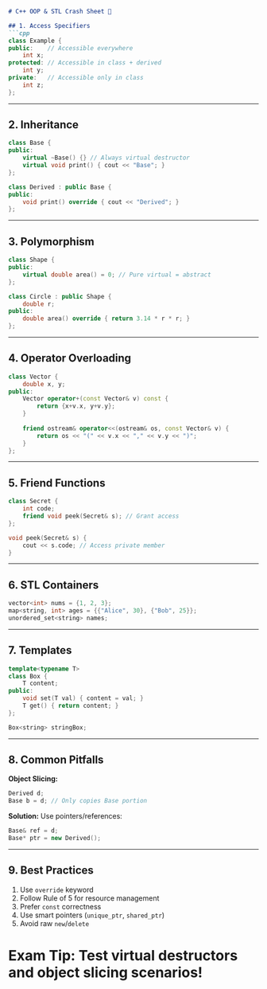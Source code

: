 ```markdown
# C++ OOP & STL Crash Sheet 🚀

## 1. Access Specifiers
```cpp
class Example {
public:    // Accessible everywhere
    int x;
protected: // Accessible in class + derived
    int y;
private:   // Accessible only in class
    int z;
};
```

---

## 2. Inheritance
```cpp
class Base {
public:
    virtual ~Base() {} // Always virtual destructor
    virtual void print() { cout << "Base"; }
};

class Derived : public Base {
public:
    void print() override { cout << "Derived"; }
};
```

---

## 3. Polymorphism
```cpp
class Shape {
public:
    virtual double area() = 0; // Pure virtual = abstract
};

class Circle : public Shape {
    double r;
public:
    double area() override { return 3.14 * r * r; }
};
```

---

## 4. Operator Overloading
```cpp
class Vector {
    double x, y;
public:
    Vector operator+(const Vector& v) const {
        return {x+v.x, y+v.y};
    }
    
    friend ostream& operator<<(ostream& os, const Vector& v) {
        return os << "(" << v.x << "," << v.y << ")";
    }
};
```

---

## 5. Friend Functions
```cpp
class Secret {
    int code;
    friend void peek(Secret& s); // Grant access
};

void peek(Secret& s) {
    cout << s.code; // Access private member
}
```

---

## 6. STL Containers
```cpp
vector<int> nums = {1, 2, 3};
map<string, int> ages = {{"Alice", 30}, {"Bob", 25}};
unordered_set<string> names;
```

---

## 7. Templates
```cpp
template<typename T>
class Box {
    T content;
public:
    void set(T val) { content = val; }
    T get() { return content; }
};

Box<string> stringBox;
```

---

## 8. Common Pitfalls
**Object Slicing:**
```cpp
Derived d;
Base b = d; // Only copies Base portion
```

**Solution:** Use pointers/references:
```cpp
Base& ref = d;
Base* ptr = new Derived();
```

---

## 9. Best Practices
1. Use `override` keyword
2. Follow Rule of 5 for resource management
3. Prefer `const` correctness
4. Use smart pointers (`unique_ptr`, `shared_ptr`)
5. Avoid raw `new`/`delete`

# Exam Tip: Test virtual destructors and object slicing scenarios!
```
